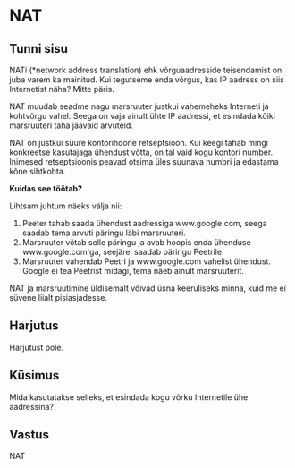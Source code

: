 ﻿# NAT

## Tunni sisu

NATi (*network address translation) ehk võrguaadresside teisendamist on juba varem ka mainitud. Kui tegutseme enda võrgus, kas IP aadress on siis Internetist näha? Mitte päris.

NAT muudab seadme nagu marsruuter justkui vahemeheks Interneti ja kohtvõrgu vahel. Seega on vaja ainult ühte IP aadressi, et esindada kõiki marsruuteri taha jäävaid arvuteid.

NAT on justkui suure kontorihoone retseptsioon. Kui keegi tahab mingi konkreetse kasutajaga ühendust võtta, on tal vaid kogu kontori number. Inimesed retseptsioonis peavad otsima üles suunava numbri ja edastama kõne sihtkohta.

<b>Kuidas see töötab?</b>

Lihtsam juhtum näeks välja nii:

<ol>
<li> Peeter tahab saada ühendust aadressiga www.google.com, seega saadab tema arvuti päringu läbi marsruuteri.</li>
<li> Marsruuter võtab selle päringu ja avab hoopis enda ühenduse www.google.com'ga, seejärel saadab päringu Peetrile.</li>
<li>Marsruuter vahendab Peetri ja www.google.com vahelist ühendust. Google ei tea Peetrist midagi, tema näeb ainult marsruuterit.</li>
</ol>

NAT ja marsruutimine üldisemalt võivad üsna keeruliseks minna, kuid me ei süvene liialt pisiasjadesse.

## Harjutus

Harjutust pole.

## Küsimus

Mida kasutatakse selleks, et esindada kogu võrku Internetile ühe aadressina?

## Vastus

NAT
